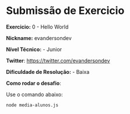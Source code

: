 # Submissão de Exercicio

**Exercicio:** 0 - Hello World

**Nickname:** evandersondev

**Nível Técnico:** - Junior

**Twitter**: https://twitter.com/evandersondev

**Dificuldade de Resolução:** - Baixa

**Como rodar o desafio**: 

Use o comando abaixo: 
```bash
node media-alunos.js
```